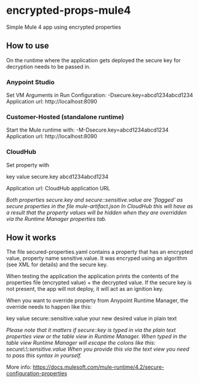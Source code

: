 # encrypted-props-mule4
Simple Mule 4 app using encrypted properties

## How to use

On the runtime where the application gets deployed the secure key for decryption needs to be passed in.

### Anypoint Studio 
Set VM Arguments in Run Configuration: -Dsecure.key=abcd1234abcd1234
Application url: http://localhost:8090

### Customer-Hosted (standalone runtime)
Start the Mule runtime with: -M-Dsecure.key=abcd1234abcd1234
Application url: http://localhost:8090

### CloudHub
Set property with

key                         value
secure.key     				abcd1234abcd1234

Application url: CloudHub application URL

*Both properties secure.key and secure::sensitive.value are 'flagged' as secure properties in the file mule-artifact.json
In CloudHub this will have as a result that the property values will be hidden when they are overridden via the Runtime Manager properties tab.*

## How it works

The file secured-properties.yaml contains a property that has an encrypted value, property name sensitive.value.
It was encryped using an algorithm (see XML for details) and the secure key.

When testing the application the application prints the contents of the properties file (encrypted value) + the decrypted value.
If the secure key is not present, the app will not deploy, it will act as an ignition key.

When you want to override property from Anypoint Runtime Manager, the override needs to happen like this:

key                         value
secure::sensitive.value     your new desired value in plain text

*Please note that it matters if secure::key is typed in via the plain text properties view or the table view in Runtime Manager.
When typed in the table view Runtime Manager will escape the colons like this: secure\\:\\:sensitive.value
When you provide this via the text view you need to pass this syntax in yourself.*

More info: https://docs.mulesoft.com/mule-runtime/4.2/secure-configuration-properties
